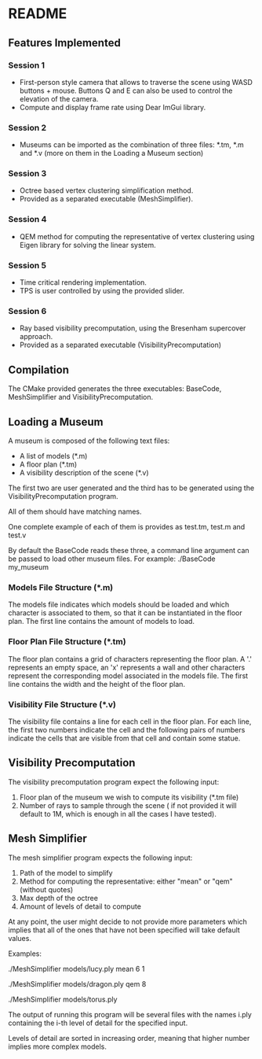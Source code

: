 # README

## Features Implemented

### Session 1

* First-person style camera that allows to traverse the scene using WASD buttons + mouse. Buttons Q and E can also be used to control the elevation of the camera.
* Compute and display frame rate using Dear ImGui library.

### Session 2

* Museums can be imported as the combination of three files: *.tm, *.m and *.v (more on them in the Loading a Museum section)

### Session 3

* Octree based vertex clustering simplification method.
* Provided as a separated executable (MeshSimplifier).

### Session 4

* QEM method for computing the representative of vertex clustering using Eigen library for solving the linear system.

### Session 5

* Time critical rendering implementation.
* TPS is user controlled by using the provided slider.

### Session 6

* Ray based visibility precomputation, using the Bresenham supercover approach.
* Provided as a separated executable (VisibilityPrecomputation)

## Compilation

The CMake provided generates the three executables: BaseCode, MeshSimplifier and VisibilityPrecomputation.

## Loading a Museum

A museum is composed of the following text files:

* A list of models (*.m)
* A floor plan (*.tm)
* A visibility description of the scene (*.v)

The first two are user generated and the third has to be generated using the VisibilityPrecomputation program.

All of them should have matching names.

One complete example of each of them is provides as test.tm, test.m and test.v

By default the BaseCode reads these three, a command line argument can be passed to load other museum files. For example: ./BaseCode my_museum
### Models File Structure (*.m)
The models file indicates which models should be loaded and which character is associated to them, so that it can be instantiated in the floor plan.
The first line contains the amount of models to load.

### Floor Plan File Structure (*.tm)
The floor plan contains a grid of characters representing the floor plan. A '.' represents an empty space, an 'x' represents a wall and other characters represent the corresponding model associated in the models file.
The first line contains the width and the height of the floor plan.

### Visibility File Structure (*.v)
The visibility file contains a line for each cell in the floor plan.
For each line, the first two numbers indicate the cell and the following pairs of numbers indicate the cells that are visible from that cell and contain some statue.

## Visibility Precomputation

The visibility precomputation program expect the following input:

1) Floor plan of the museum we wish to compute its visibility (*.tm file)
2) Number of rays to sample through the scene ( if not provided it will default to 1M, which is enough in all the cases I have tested).

## Mesh Simplifier

The mesh simplifier program expects the following input:

1) Path of the model to simplify
2) Method for computing the representative: either "mean" or "qem" (without quotes)
3) Max depth of the octree
4) Amount of levels of detail to compute

At any point, the user might decide to not provide more parameters which implies that all of the ones that have not been specified will take default values.

Examples:

./MeshSimplifier models/lucy.ply mean 6 1

./MeshSimplifier models/dragon.ply qem 8

./MeshSimplifier models/torus.ply

The output of running this program will be several files with the names i.ply containing the i-th level of detail for the specified input.

Levels of detail are sorted in increasing order, meaning that higher number implies more complex models.